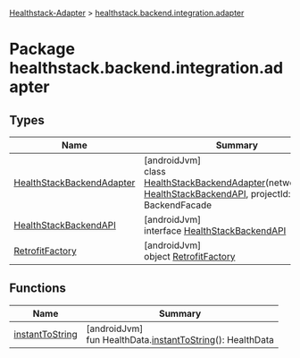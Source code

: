 
[Healthstack-Adapter](../../healthstack-adapter.html) > [healthstack.backend.integration.adapter](index.html)



# Package healthstack.backend.integration.adapter



## Types


| Name | Summary |
|---|---|
| [HealthStackBackendAdapter](-health-stack-backend-adapter/index.html) | [androidJvm]<br>class [HealthStackBackendAdapter](-health-stack-backend-adapter/index.html)(networkClient: [HealthStackBackendAPI](-health-stack-backend-a-p-i/index.html), projectId: [String](https://kotlinlang.org/api/latest/jvm/stdlib/kotlin/-string/index.html)) : BackendFacade |
| [HealthStackBackendAPI](-health-stack-backend-a-p-i/index.html) | [androidJvm]<br>interface [HealthStackBackendAPI](-health-stack-backend-a-p-i/index.html) |
| [RetrofitFactory](-retrofit-factory/index.html) | [androidJvm]<br>object [RetrofitFactory](-retrofit-factory/index.html) |


## Functions


| Name | Summary |
|---|---|
| [instantToString](instant-to-string.html) | [androidJvm]<br>fun HealthData.[instantToString](instant-to-string.html)(): HealthData |

